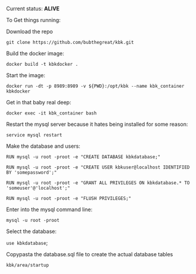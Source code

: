 Current status: __ALIVE__

To Get things running:

Download the repo

`git clone https://github.com/bubthegreat/kbk.git`

Build the docker image:

`docker build -t kbkdocker .`

Start the image:

`docker run -dt -p 8989:8989 -v ${PWD}:/opt/kbk --name kbk_container kbkdocker`

Get in that baby real deep:

`docker exec -it kbk_container bash`

Restart the mysql server because it hates being installed for some reason:

`service mysql restart`

Make the database and users:

`RUN mysql -u root -proot -e "CREATE DATABASE kbkdatabase;"`

`RUN mysql -u root -proot -e "CREATE USER kbkuser@localhost IDENTIFIED BY 'somepassword';"`

`RUN mysql -u root -proot -e "GRANT ALL PRIVILEGES ON kbkdatabase.* TO 'someuser'@'localhost';"`

`RUN mysql -u root -proot -e "FLUSH PRIVILEGES;"`

Enter into the mysql command line:

`mysql -u root -proot`

Select the database:

`use kbkdatabase`;

Copypasta the database.sql file to create the actual database tables

`kbk/area/startup`

